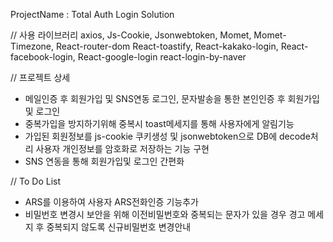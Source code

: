 ProjectName : Total Auth Login Solution

// 사용 라이브러리
axios, Js-Cookie, Jsonwebtoken, Momet, Momet-Timezone, React-router-dom React-toastify, React-kakako-login, React-facebook-login, React-google-login react-login-by-naver

// 프로젝트 상세
- 메일인증 후 회원가입 및 SNS연동 로그인, 문자발송을 통한 본인인증 후 회원가입 및 로그인
- 중복가입을 방지하기위해 중복시 toast메세지를 통해 사용자에게 알림기능
- 가입된 회원정보를 js-cookie 쿠키생성 및 jsonwebtoken으로 DB에 decode처리 사용자
  개인정보를 암호화로 저장하는 기능 구현
- SNS 연동을 통해 회원가입및 로그인 간편화

// To Do List
- ARS를 이용하여 사용자 ARS전화인증 기능추가
- 비밀번호 변경시 보안을 위해 이전비밀번호와 중복되는 문자가 있을 경우 경고 메세지 후
중복되지 않도록 신규비밀번호 변경안내
